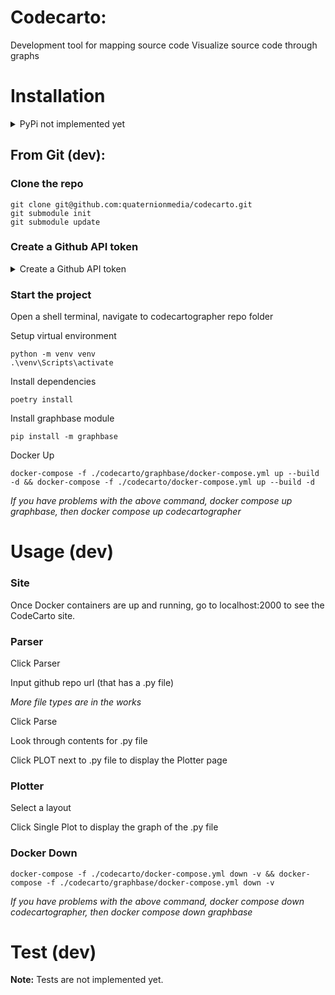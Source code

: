 # Codecarto: 

Development tool for mapping source code
Visualize source code through graphs

# Installation

<details>
<summary>PyPi not implemented yet</summary>

## From pypi:

```
python -m venv venv

.\venv\Scripts\activate

pip install codecarto

```

</details>

## From Git (dev):

### Clone the repo

```
git clone git@github.com:quaternionmedia/codecarto.git
git submodule init
git submodule update
```

### Create a Github API token 

<details>
<summary>Create a Github API token</summary>
  
1. Login to Github 
2. Click Profile Image
3. Go to **Settings > Developer Settings (at the bottom of left pane) > Personal Access Tokens > Tokens (classic)**
    - Or go here https://github.com/settings/tokens
4. Click "Generate New Token" dropdown
5. Choose one of the token options
6. Check the "public_repo" checkbox
7. Copy the ghp token generated
8. Go to your local repo in file explorer
9. At the root, create a new text file named "token.txt"
    - PATH\TO\codecartographer\token.txt
10. Paste your ghp token into token.txt and save
    
</details>

### Start the project
Open a shell terminal, navigate to codecartographer repo folder

Setup virtual environment

```
python -m venv venv
.\venv\Scripts\activate
```

Install dependencies

```
poetry install
```

Install graphbase module

```
pip install -m graphbase
```

Docker Up

```
docker-compose -f ./codecarto/graphbase/docker-compose.yml up --build -d && docker-compose -f ./codecarto/docker-compose.yml up --build -d
```
*If you have problems with the above command, docker compose up graphbase, then docker compose up codecartographer*

# Usage (dev)

### Site

Once Docker containers are up and running, go to localhost:2000 to see the CodeCarto site.

### Parser

Click Parser

Input github repo url (that has a .py file)

*More file types are in the works*

Click Parse

Look through contents for .py file

Click PLOT next to .py file to display the Plotter page

### Plotter

Select a layout

Click Single Plot to display the graph of the .py file

### Docker Down

```
docker-compose -f ./codecarto/docker-compose.yml down -v && docker-compose -f ./codecarto/graphbase/docker-compose.yml down -v
```
*If you have problems with the above command, docker compose down codecartographer, then docker compose down graphbase*

# Test (dev)

**Note:** Tests are not implemented yet.
